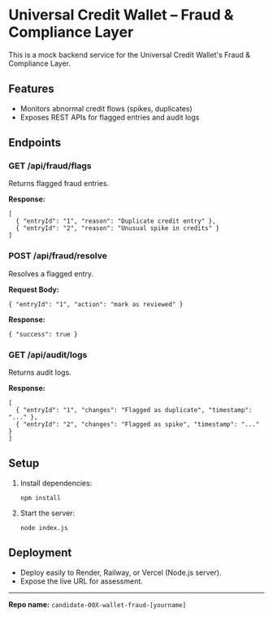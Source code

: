# Universal Credit Wallet – Fraud & Compliance Layer

This is a mock backend service for the Universal Credit Wallet's Fraud & Compliance Layer.

## Features
- Monitors abnormal credit flows (spikes, duplicates)
- Exposes REST APIs for flagged entries and audit logs

## Endpoints

### GET /api/fraud/flags
Returns flagged fraud entries.

**Response:**
```
[
  { "entryId": "1", "reason": "Duplicate credit entry" },
  { "entryId": "2", "reason": "Unusual spike in credits" }
]
```

### POST /api/fraud/resolve
Resolves a flagged entry.

**Request Body:**
```
{ "entryId": "1", "action": "mark as reviewed" }
```
**Response:**
```
{ "success": true }
```

### GET /api/audit/logs
Returns audit logs.

**Response:**
```
[
  { "entryId": "1", "changes": "Flagged as duplicate", "timestamp": "..." },
  { "entryId": "2", "changes": "Flagged as spike", "timestamp": "..." }
]
```

## Setup
1. Install dependencies:
   ```
   npm install
   ```
2. Start the server:
   ```
   node index.js
   ```

## Deployment
- Deploy easily to Render, Railway, or Vercel (Node.js server).
- Expose the live URL for assessment.

---

**Repo name:** `candidate-00X-wallet-fraud-[yourname]` 